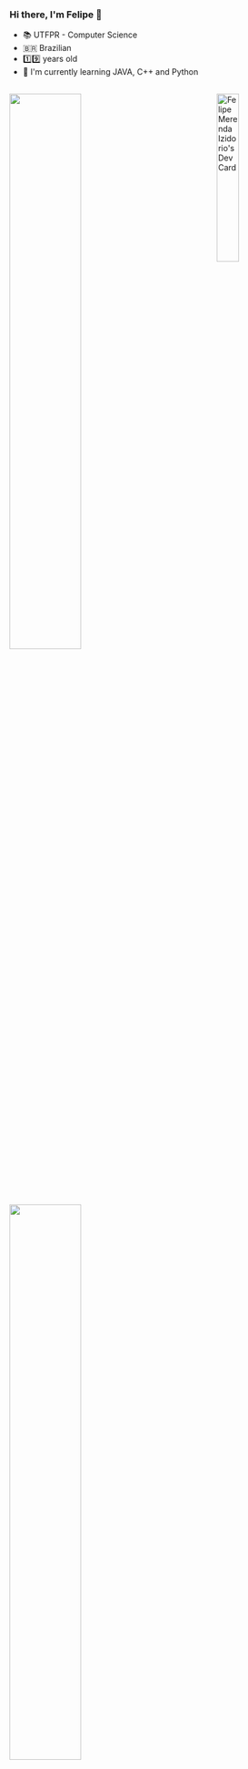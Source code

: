 ### Hi there, I'm Felipe 👋
- 📚 UTFPR - Computer Science
- 🇧🇷 Brazilian
- 1️⃣9️⃣ years old
- 🌱 I'm currently learning JAVA, C++ and Python

##

<a href="https://app.daily.dev/fefe_mizidorio"><img align="right" src="https://api.daily.dev/devcards/789c0e50df2642189bf6fdfb6707c16a.png?r=wxo" width="27.5%" alt="Felipe Merenda Izidorio's Dev Card"/></a>

<div>
  <a href="https://github.com/felipe-mizidorio">
  <img width="50%" src="https://github-readme-stats.vercel.app/api?username=felipe-mizidorio&show_icons=true&theme=tokyonight&include_all_commits=true&count_private=true"/>
  <img width="50%" src="https://github-readme-stats.vercel.app/api/top-langs/?username=felipe-mizidorio&layout=compact&langs_count=7&theme=tokyonight"/>
</div>

##

### Programing Languages
<div style="display: inline_block"><br>
  <img align="center" alt="Felipe-Java" height="30" width="40" src="https://cdn.jsdelivr.net/gh/devicons/devicon/icons/java/java-original.svg">
  <img align="center" alt="Felipe-Python" height="30" width="40" src="https://cdn.jsdelivr.net/gh/devicons/devicon/icons/python/python-original.svg">
  <img align="center" alt="Felipe-C" height="30" width="40" src="https://cdn.jsdelivr.net/gh/devicons/devicon/icons/c/c-original.svg">
  <img align="center" alt="Felipe-C++" height="30" width="40" src="https://cdn.jsdelivr.net/gh/devicons/devicon/icons/cplusplus/cplusplus-original.svg">
</div>

##

### Contact me
<div> 
  <a href="https://www.instagram.com/felipe_merenda/" target="_blank"><img src="https://img.shields.io/badge/-Instagram-%23E4405F?style=for-the-badge&logo=instagram&logoColor=white" target="_blank"></a>
  <a href = "mailto:felipemerenda1@gmail.com"><img src="https://img.shields.io/badge/Gmail-D14836?style=for-the-badge&logo=gmail&logoColor=white"></a>
  <a href="https://www.linkedin.com/in/felipe-merenda-857493206/" target="_blank"><img src="https://img.shields.io/badge/-LinkedIn-%230077B5?style=for-the-badge&logo=linkedin&logoColor=white" target="_blank"></a> 
</div>
